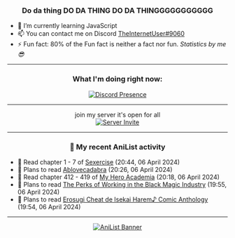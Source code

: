<div align="center">

### Do da thing DO DA THING DO DA THINGGGGGGGGGGG
</div>

- 🌱 I’m currently learning JavaScript
- 📫 You can contact me on Discord [TheInternetUser#9060](https://discord.com/users/534117072796385300)
- ⚡ Fun fact: 80% of the Fun fact is neither a fact nor fun. _Statistics by me 😎_
<hr>

<div align="center">

### What I'm doing right now:
[![Discord Presence](https://lanyard.cnrad.dev/api/534117072796385300)](https://discord.com/users/534117072796385300)
<hr>

join my server it's open for all <br>
[![Server Invite](https://invidget.switchblade.xyz/bfYgVHxrSs)](https://discord.gg/bfYgVHxrSs)

<hr>
  
### 🌸 My recent AniList activity

</div>

<!-- ANILIST_ACTIVITY:start -->

-   📖 Read chapter 1 - 7 of [Sexercise](https://anilist.co/manga/116774) (20:44, 06 April 2024)
-   📖 Plans to read [Ablovecadabra](https://anilist.co/manga/176254) (20:26, 06 April 2024)
-   📖 Read chapter 412 - 419 of [My Hero Academia](https://anilist.co/manga/85486) (20:18, 06 April 2024)
-   📖 Plans to read [The Perks of Working in the Black Magic Industry](https://anilist.co/manga/107700) (19:55, 06 April 2024)
-   📖 Plans to read [Erosugi Cheat de Isekai Harem♪ Comic Anthology](https://anilist.co/manga/174175) (19:54, 06 April 2024)

<!-- ANILIST_ACTIVITY:end -->
<hr>

<div align="center">

[![AniList Banner](https://img.anili.st/User/929966)](https://anilist.co/user/TheInternetUser)

<!-- ![Profile views](https://gpvc.arturio.dev/TheInternetUse7) Since 2023-01-09 -->
<br>


</div>
